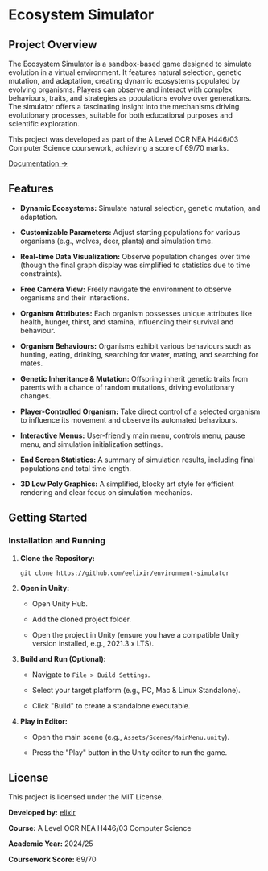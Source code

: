 # Ecosystem Simulator

## Project Overview

The Ecosystem Simulator is a sandbox-based game designed to simulate evolution in a virtual environment. It features natural selection, genetic mutation, and adaptation, creating dynamic ecosystems populated by evolving organisms. Players can observe and interact with complex behaviours, traits, and strategies as populations evolve over generations. The simulator offers a fascinating insight into the mechanisms driving evolutionary processes, suitable for both educational purposes and scientific exploration.

This project was developed as part of the A Level OCR NEA H446/03 Computer Science coursework, achieving a score of 69/70 marks.

[Documentation →](https://drive.google.com/file/d/1CzBtYzAui-JSZK_fTNJJfbaPxHjnfMtR/view)

## Features

* **Dynamic Ecosystems:** Simulate natural selection, genetic mutation, and adaptation.

* **Customizable Parameters:** Adjust starting populations for various organisms (e.g., wolves, deer, plants) and simulation time.

* **Real-time Data Visualization:** Observe population changes over time (though the final graph display was simplified to statistics due to time constraints).

* **Free Camera View:** Freely navigate the environment to observe organisms and their interactions.

* **Organism Attributes:** Each organism possesses unique attributes like health, hunger, thirst, and stamina, influencing their survival and behaviour.

* **Organism Behaviours:** Organisms exhibit various behaviours such as hunting, eating, drinking, searching for water, mating, and searching for mates.

* **Genetic Inheritance & Mutation:** Offspring inherit genetic traits from parents with a chance of random mutations, driving evolutionary changes.

* **Player-Controlled Organism:** Take direct control of a selected organism to influence its movement and observe its automated behaviours.

* **Interactive Menus:** User-friendly main menu, controls menu, pause menu, and simulation initialization settings.

* **End Screen Statistics:** A summary of simulation results, including final populations and total time length.

* **3D Low Poly Graphics:** A simplified, blocky art style for efficient rendering and clear focus on simulation mechanics.

## Getting Started

### Installation and Running

1. **Clone the Repository:**

    ```
    git clone https://github.com/eelixir/environment-simulator
    ```

2.  **Open in Unity:**

    * Open Unity Hub.

    * Add the cloned project folder.

    * Open the project in Unity (ensure you have a compatible Unity version installed, e.g., 2021.3.x LTS).

3.  **Build and Run (Optional):**

    * Navigate to `File > Build Settings`.

    * Select your target platform (e.g., PC, Mac & Linux Standalone).

    * Click "Build" to create a standalone executable.

4.  **Play in Editor:**

    * Open the main scene (e.g., `Assets/Scenes/MainMenu.unity`).

    * Press the "Play" button in the Unity editor to run the game.



## License

This project is licensed under the MIT License.

**Developed by:** [elixir](https://x.com/elixrxyz)

**Course:** A Level OCR NEA H446/03 Computer Science

**Academic Year:** 2024/25

**Coursework Score:** 69/70